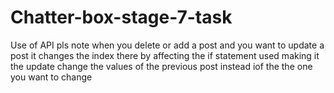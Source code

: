 # Chatter-box-stage-7-task
Use of API
pls note when you delete or add a post and you want to update a post it changes the index there by affecting the if statement used making it the update change the values of the previous post instead iof the the one you want to change

